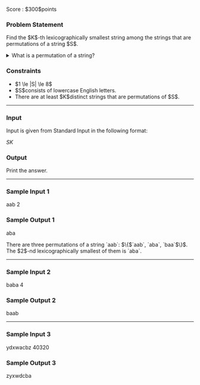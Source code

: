 
<div>

<span>

<span>

<p>
Score : $300$points
</p>

<div>

<section>

### **Problem Statement**

<p>
Find the $K$-th lexicographically smallest string among the strings that are permutations of a string $S$.
</p>

<details>

<summary>
What is a permutation of a string?
</summary>
A string $A$is said to be a permutation of a string $B$when any character occurs the same number of times in $A$and $B$.

</details>

</section>

</div>

<div>

<section>

### **Constraints**

<ul>

<li>
$1 \le |S| \le 8$
</li>

<li>
$S$consists of lowercase English letters.
</li>

<li>
There are at least $K$distinct strings that are permutations of $S$.
</li>

</ul>

</section>

</div>

---

<div>

<div>

<section>

### **Input**

<p>
Input is given from Standard Input in the following format:
</p>

<div>

$S$$K$
</div>

</section>

</div>

<div>

<section>

### **Output**

<p>
Print the answer.
</p>

</section>

</div>

</div>

---

<div>

<section>

### **Sample Input 1**

<div>

aab 2

</div>

</section>

</div>

<div>

<section>

### **Sample Output 1**

<div>

aba

</div>

<p>
There are three permutations of a string `aab`: $\{$`aab`, `aba`, `baa`$\}$. The $2$-nd lexicographically smallest of them is `aba`. 
</p>

</section>

</div>

---

<div>

<section>

### **Sample Input 2**

<div>

baba 4

</div>

</section>

</div>

<div>

<section>

### **Sample Output 2**

<div>

baab

</div>

</section>

</div>

---

<div>

<section>

### **Sample Input 3**

<div>

ydxwacbz 40320

</div>

</section>

</div>

<div>

<section>

### **Sample Output 3**

<div>

zyxwdcba

</div>

</section>

</div>

</span>

</span>

</div>

